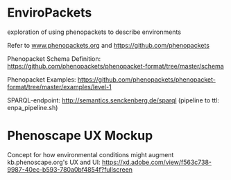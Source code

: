 # EnviroPackets
exploration of using phenopackets to describe environments

Refer to www.phenopackets.org and https://github.com/phenopackets

Phenopacket Schema Definition: https://github.com/phenopackets/phenopacket-format/tree/master/schema

Phenopacket Examples: https://github.com/phenopackets/phenopacket-format/tree/master/examples/level-1

SPARQL-endpoint: http://semantics.senckenberg.de/sparql
(pipeline to ttl: enpa_pipeline.sh)

# Phenoscape UX Mockup

Concept for how environmental conditions might augment kb.phenoscape.org's UX and UI:
https://xd.adobe.com/view/f563c738-9987-40ec-b593-780a0bf4854f?fullscreen
